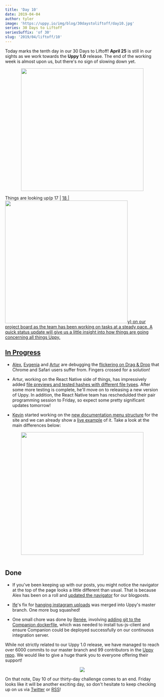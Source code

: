 ```yaml
---
title: 'Day 10'
date: 2019-04-04
author: tyler
image: 'https://uppy.io/img/blog/30daystoliftoff/day10.jpg'
series: 30 Days to Liftoff
seriesSuffix: 'of 30'
slug: '2019/04/liftoff/10'
---
```


Today marks the tenth day in our 30 Days to Liftoff! **April 25** is still in
our sights as we work towards the **Uppy 1.0** release. The end of the working
week is almost upon us, but there's no sign of slowing down yet.

<center><img width="400" src="/img/blog/30daystoliftoff/day10.jpg" /><br /></center>

Things are looking up(p 17 |
<a rel="noreferrer noopener" target="_blank" href="/img/blog/30daystoliftoff/2019-03-liftoff-04b.png" />
18 |
<img width="400" src="/img/blog/30daystoliftoff/2019-03-liftoff-04a.png" />y) on
our project board as the team has been working on tasks at a steady pace. A
quick status update will give us a little insight into how things are going
concerning all things Uppy.

<!--truncate-->

## In Progress

- [Alex](https://github.com/nqst), [Evgenia](https://github.com/lakesare) and
  [Artur](https://github.com/arturi) are debugging the [flickering on Drag &
  Drop](https://github.com/transloadit/uppy/pull/1400) that Chrome and Safari
  users suffer from. Fingers crossed for a solution!

- Artur, working on the React Native side of things, has impressively added
  [file previews and tested hashes with different file
  types](https://github.com/transloadit/uppy/pull/988). After some more testing
  is complete, he'll move on to releasing a new version of Uppy. In addition,
  the React Native team has reschedulded their pair programming session to
  Friday, so expect some pretty significant updates tomorrow!

- [Kevin](https://github.com/kvz) started working on the [new documentation menu
  structure](https://github.com/transloadit/uppy/pull/1405) for the site and we
  can already show a [live
  example](https://5ca5233bfd8bcc00085152a8--uppy.netlify.com/docs/) of it. Take
  a look at the main differences below:

<center><img width="400" src="/img/blog/30daystoliftoff/2019-04-04-docs.png" /><br /><br /></center>

## Done

- If you've been keeping up with our posts, you might notice the navigator at
  the top of the page looks a little different than usual. That is because Alex
  has been on a roll and [updated the
  navigator](https://github.com/transloadit/uppy/pull/1403) for our blogposts.

- [Ife](https://github.com/ifedapoolarewaju)'s fix for [hanging instagram
  uploads](https://github.com/transloadit/uppy/pull/1274) was merged into Uppy's
  master branch. One more bug squashed!

- One small chore was done by [Renée](https://github.com/goto-bus-stop),
  involving [adding git to the Companion
  dockerfile](https://github.com/transloadit/uppy/pull/1404), which was needed
  to install tus-js-client and ensure Companion could be deployed successfully
  on our continuous integration server.

While not strictly related to our Uppy 1.0 release, we have managed to reach
over 6000 commits to our master branch and 99 contributors in the [Uppy
repo](https://github.com/transloadit/uppy). We would like to give a huge thank
you to everyone offering their support!

<center><img src="/img/blog/30daystoliftoff/2019-04-04.png" /><br /></center>
 
On that note, Day 10 of our thirty-day challenge comes to an end. Friday looks like it will be another exciting day, so don't hesitate to keep checking up on us via [Twitter](https://twitter.com/uppy_io) or [RSS](https://uppy.io/atom.xml)!
